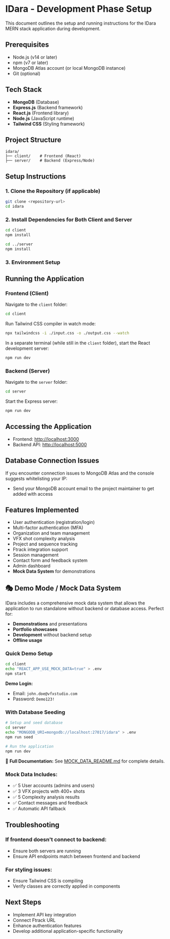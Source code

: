 # IDara - Development Phase Setup

This document outlines the setup and running instructions for the IDara MERN stack application during development.

## Prerequisites

- Node.js (v14 or later)
- npm (v7 or later)
- MongoDB Atlas account (or local MongoDB instance)
- Git (optional)

## Tech Stack

- **MongoDB** (Database)
- **Express.js** (Backend framework)
- **React.js** (Frontend library)
- **Node.js** (JavaScript runtime)
- **Tailwind CSS** (Styling framework)

## Project Structure

```
idara/
├── client/    # Frontend (React)
├── server/    # Backend (Express/Node)
```

## Setup Instructions

### 1. Clone the Repository (if applicable)

```bash
git clone <repository-url>
cd idara
```

### 2. Install Dependencies for Both Client and Server

```bash
cd client
npm install

cd ../server
npm install
```

### 3. Environment Setup

## Running the Application

### Frontend (Client)

Navigate to the `client` folder:

```bash
cd client
```

Run Tailwind CSS compiler in watch mode:

```bash
npx tailwindcss -i ./input.css -o ./output.css --watch
```

In a separate terminal (while still in the `client` folder), start the React development server:

```bash
npm run dev
```

### Backend (Server)

Navigate to the `server` folder:

```bash
cd server
```

Start the Express server:

```bash
npm run dev
```

## Accessing the Application

- Frontend: [http://localhost:3000](http://localhost:3000)
- Backend API: [http://localhost:5000](http://localhost:5000)

## Database Connection Issues

If you encounter connection issues to MongoDB Atlas and the console suggests whitelisting your IP:

- Send your MongoDB account email to the project maintainer to get added with access  

## Features Implemented

- User authentication (registration/login)
- Multi-factor authentication (MFA)
- Organization and team management
- VFX shot complexity analysis
- Project and sequence tracking
- Ftrack integration support
- Session management
- Contact form and feedback system
- Admin dashboard
- **Mock Data System** for demonstrations

## 🎭 Demo Mode / Mock Data System

IDara includes a comprehensive mock data system that allows the application to run standalone without backend or database access. Perfect for:
- **Demonstrations** and presentations
- **Portfolio showcases**
- **Development** without backend setup
- **Offline usage**

### Quick Demo Setup

```bash
cd client
echo "REACT_APP_USE_MOCK_DATA=true" > .env
npm start
```

**Demo Login:**
- Email: `john.doe@vfxstudio.com`
- Password: `Demo123!`

### With Database Seeding

```bash
# Setup and seed database
cd server
echo "MONGODB_URI=mongodb://localhost:27017/idara" > .env
npm run seed

# Run the application
npm run dev
```

📖 **Full Documentation:** See [MOCK_DATA_README.md](./MOCK_DATA_README.md) for complete details.

### Mock Data Includes:
- ✅ 5 User accounts (admins and users)
- ✅ 3 VFX projects with 400+ shots
- ✅ 5 Complexity analysis results
- ✅ Contact messages and feedback
- ✅ Automatic API fallback

## Troubleshooting

### If frontend doesn't connect to backend:

- Ensure both servers are running
- Ensure API endpoints match between frontend and backend

### For styling issues:

- Ensure Tailwind CSS is compiling
- Verify classes are correctly applied in components

## Next Steps

- Implement API key integration
- Connect Ftrack URL
- Enhance authentication features
- Develop additional application-specific functionality
